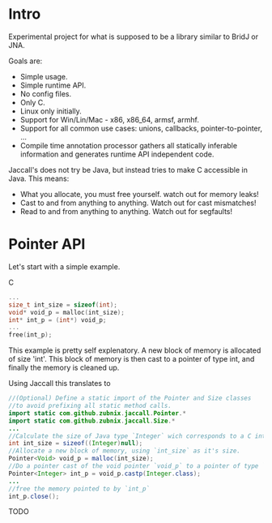 Intro
=====

Experimental project for what is supposed to be a library similar to BridJ or JNA.

Goals are:
 - Simple usage.
 - Simple runtime API.
 - No config files.
 - Only C.
 - Linux only initially.
 - Support for Win/Lin/Mac - x86, x86_64, armsf, armhf.
 - Support for all common use cases: unions, callbacks, pointer-to-pointer, ...
 - Compile time annotation processor gathers all statically inferable information and generates runtime API independent code.

Jaccall's does not try be Java, but instead tries to make C accessible in Java.
This means:
 - What you allocate, you must free yourself. watch out for memory leaks!
 - Cast to and from anything to anything. Watch out for cast mismatches!
 - Read to and from anything to anything. Watch out for segfaults!

Pointer API
==========

Let's start with a simple example.

C
```C
...
size_t int_size = sizeof(int);
void* void_p = malloc(int_size);
int* int_p = (int*) void_p;
...
free(int_p);
```
This example is pretty self explenatory. A new block of memory is allocated of size 'int'. This block of memory is then cast to a pointer of type int, and finally the memory is cleaned up.

Using Jaccall this translates to
```Java
//(Optional) Define a static import of the Pointer and Size classes 
//to avoid prefixing all static method calls.
import static com.github.zubnix.jaccall.Pointer.*
import static com.github.zubnix.jaccall.Size.*
...
//Calculate the size of Java type `Integer` wich corresponds to a C int.
int int_size = sizeof((Integer)null);
//Allocate a new block of memory, using `int_size` as it's size.
Pointer<Void> void_p = malloc(int_size);
//Do a pointer cast of the void pointer `void_p` to a pointer of type `Integer`.
Pointer<Integer> int_p = void_p.castp(Integer.class);
...
//free the memory pointed to by `int_p`
int_p.close();
```


TODO
